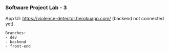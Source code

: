 ### Software Project Lab - 3

App UI: https://violence-detector.herokuapp.com/ (backend not connected yet)

```
Branches:
- dev
- backend
- front-end
```
